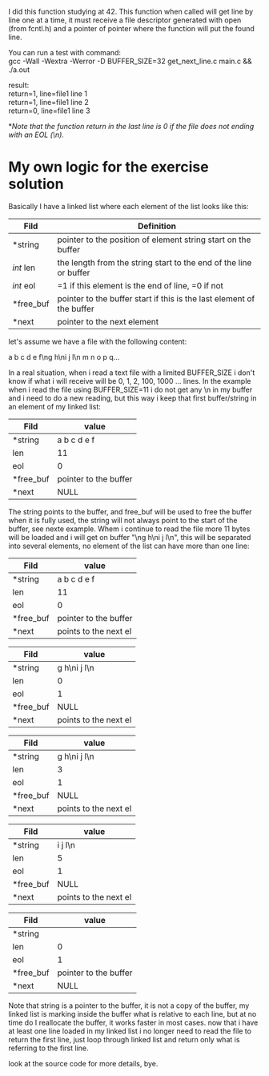 I did this function studying at 42. This function when called will get line by line one at a time, it must receive a file descriptor generated with open (from fcntl.h) and a pointer of pointer where the function will put the found line.

You can run a test with command:\
gcc -Wall -Wextra -Werror -D BUFFER_SIZE=32 get_next_line.c main.c && ./a.out

result:\
return=1, line=file1 line 1\
return=1, line=file1 line 2\
return=0, line=file1 line 3

**Note that the function return in the last line is 0 if the file does not ending with an EOL (\\n).*

# My own logic for the exercise solution

Basically I have a linked list where each element of the list looks like this:

| Fild      | Definition                                                            |
|-----------|-----------------------------------------------------------------------|
| *string   | pointer to the position of element string start on the buffer         |
| *int* len | the length from the string start to the end of the line or buffer     |
| *int* eol | =1 if this element is the end of line, =0 if not                      |
| *free_buf | pointer to the buffer start if this is the last element of the buffer |
| *next     | pointer to the next element                                           |

let's assume we have a file with the following content:

a b c d e f\\ng h\\ni j l\\n m n o p q...

In a real situation, when i read a text file with a limited BUFFER_SIZE i don't know if what i will receive will be 0, 1, 2, 100, 1000 ... lines. In the example when i read the file using BUFFER_SIZE=11 i do not get any \\n in my buffer and i need to do a new reading, but this way i keep that first buffer/string in an element of my linked list:

| Fild      | value                 |
|-----------|-----------------------|
| *string   | a b c d e f           |
| len       | 11                    |
| eol       | 0                     |
| *free_buf | pointer to the buffer |
| *next     | NULL                  |

The string points to the buffer, and free_buf will be used to free the buffer when it is fully used, the string will not always point to the start of the buffer, see nexte example. Whem i continue to read the file more 11 bytes will be loaded and i will get on buffer "\\ng h\\ni j l\\n", this will be separated into several elements, no element of the list can have more than one line:

| Fild      | value                 |
|-----------|-----------------------|
| *string   | a b c d e f           |
| len       | 11                    |
| eol       | 0                     |
| *free_buf | pointer to the buffer |
| *next     | points to the next el |

| Fild      | value                 |
|-----------|-----------------------|
| *string   | g h\\ni j l\\n        |
| len       | 0                     |
| eol       | 1                     |
| *free_buf | NULL                  |
| *next     | points to the next el |

| Fild      | value                 |
|-----------|-----------------------|
| *string   | g h\\ni j l\\n        |
| len       | 3                     |
| eol       | 1                     |
| *free_buf | NULL                  |
| *next     | points to the next el |

| Fild      | value                 |
|-----------|-----------------------|
| *string   | i j l\\n              |
| len       | 5                     |
| eol       | 1                     |
| *free_buf | NULL                  |
| *next     | points to the next el |

| Fild      | value                 |
|-----------|-----------------------|
| *string   |                       |
| len       | 0                     |
| eol       | 1                     |
| *free_buf | pointer to the buffer |
| *next     | NULL                  |

Note that string is a pointer to the buffer, it is not a copy of the buffer, my linked list is marking inside the buffer what is relative to each line, but at no time do I reallocate the buffer, it works faster in most cases. now that i have at least one line loaded in my linked list i no longer need to read the file to return the first line, just loop through linked list and return only what is referring to the first line.

look at the source code for more details, bye.
